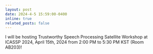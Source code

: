 ```yaml
---
layout: post
date: 2024-4-5 15:59:00-0400
inline: true
related_posts: false
---
```


I will be hosting Trustworthy Speech Processing Satellite Workshop at ICASSP 2024, April 15th, 2024 from 2:00 PM to 5:30 PM KST (Room AB203)!
